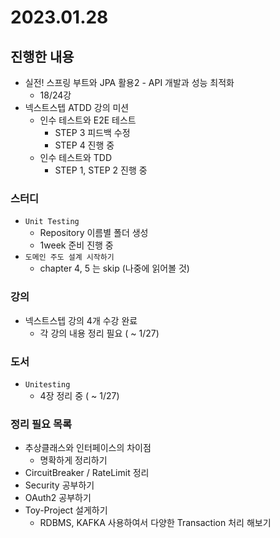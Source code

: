 # 2023.01.28

## 진행한 내용

- 실전! 스프링 부트와 JPA 활용2 - API 개발과 성능 최적화
	- 18/24강
- 넥스트스텝 ATDD 강의 미션
	- 인수 테스트와 E2E 테스트
		- STEP 3 피드백 수정
		- STEP 4 진행 중
	- 인수 테스트와 TDD
		- STEP 1, STEP 2 진행 중

### 스터디

- `Unit Testing`
	- Repository 이름별 폴더 생성
	- 1week 준비 진행 중
- `도메인 주도 설계 시작하기`
	- chapter 4, 5 는 skip (나중에 읽어볼 것)

### 강의

- 넥스트스텝 강의 4개 수강 완료
	- 각 강의 내용 정리 필요 ( ~ 1/27)

### 도서

- `Unitesting`
	- 4장 정리 중 ( ~ 1/27)

### 정리 필요 목록

- 추상클래스와 인터페이스의 차이점
	- 명확하게 정리하기
- CircuitBreaker / RateLimit 정리
- Security 공부하기
- OAuth2 공부하기
- Toy-Project 설게하기
	- RDBMS, KAFKA 사용하여서 다양한 Transaction 처리 해보기
